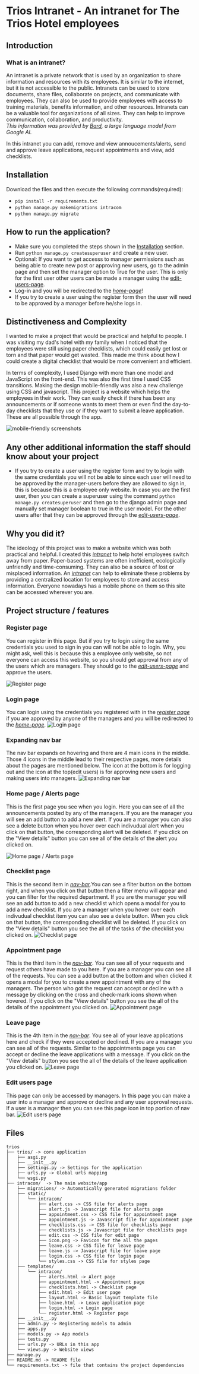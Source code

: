 # Trios Intranet - An intranet for The Trios Hotel employees

## Introduction
### What is an intranet?
An intranet is a private network that is used by an organization to share information and resources with its employees. It is similar to the internet, but it is not accessible to the public. Intranets can be used to store documents, share files, collaborate on projects, and communicate with employees. They can also be used to provide employees with access to training materials, benefits information, and other resources. Intranets can be a valuable tool for organizations of all sizes. They can help to improve communication, collaboration, and productivity.  
*This information was provided by [Bard](https://bard.google.com), a large language model from Google AI.*

In this intranet you can add, remove and view annoucements/alerts, send and approve leave applications, request appointments and view, add checklists.

## Installation
Download the files and then execute the following commands(required):  
 - `` pip install -r requirements.txt ``  
 - `` python manage.py makemigrations intracom ``  
 - `` python manage.py migrate ``
## How to run the application?
- Make sure you completed the steps shown in the [Installation](#installation) section.
- Run `` python manage.py createsuperuser `` and create a new user.
- Optional: If you want to get accesss to manager permissions such as being able to create new post or approving new users, go to the admin page and then set the manager option to True for the user. This is only for the first user other users can be made a manager using the [edit-users-page](#edit-users-page).
- Log-in and you will be redirected to the *[home-page](#home-page--alerts-page)*!
- If you try to create a user using the register form then the user will need to be approved by a manager before he/she logs in.
## Distinctiveness and Complexity
I wanted to make a project that would be practical and helpful to people. I was visiting my dad's hotel with my family when I noticed that the employees were still using paper checklists, which could easily get lost or torn and that paper would get wasted. This made me think about how I could create a digital checklist that would be more convenient and efficient.

In terms of complexity, I used Django with more than one model and JavaScript on the front-end. This was also the first time I used CSS transitions. Making the design mobile-friendly was also a new challenge using CSS and javascript. This project is a website which helps the employees in their work. They can easily check if there has been any announcements or if someone wants to meet them or even find the day-to-day checklists that they use or if they want to submit a leave application. These are all possible through the app.

![mobile-friendly screenshots](https://lh3.googleusercontent.com/drive-viewer/AFGJ81ooADupY6UB_lzJ3LH1K5nzOE2JRd8pwOnSYZDghbnyHa3OepDIoS-xgD43pq444ewrv_EjgyQWHbDP8Jq-Y_DhAvy8aA=w1920-h1007)

## Any other additional information the staff should know about your project
 - If you try to create a user using the register form and try to login with the same credentials you will not be able to since each user will need to be approved by the manager-users before they are allowed to sign in, this is because this is a employee only website. In case you are the first user, then you can create a superuser using the command `` python manage.py createsuperuser `` and then go to the django admin page and manually set manager boolean to true in the user model. For the other users after that they can be approved through the *[edit-users-page](#edit-users-page)*.
## Why you did it?
 The ideology of this project was to make a website which was both practical and helpful.  I created this *[intranet](#what-is-an-intranet)* to help hotel employees switch away from paper. Paper-based systems are often inefficient, ecologically unfriendly and time-consuming. They can also be a source of lost or misplaced information. An *[intranet](#what-is-an-intranet)* can help to eliminate these problems by providing a centralized location for employees to store and access information. Everyone nowadays has a mobile phone on them so this site can be accessed wherever you are. 
## Project structure / features
### Register page
You can register in this page. But if you try to login using the same credentials you used to sign in you can will not be able to login. Why, you might ask, well this is because this a employee only website, so not everyone can access this website, so you should get approval from any of the users which are managers. They should go to the *[edit-users-page](#edit-users-page)* and approve the users.  

![Register page](https://lh3.googleusercontent.com/drive-viewer/AFGJ81rXc7mPz_I03WHQZ0Q3JLWeJ5NRMZkOz2WScKrHyeY_AEXnB9dKl7FxYkPotknfiMVLdzxUVMiILSP-uuazOYbH0KolVw=w1920-h1007)  
### Login page
You can login using the credentials you registered with in the *[register page](#register-page)* if you are approved by anyone of the managers and you will be redirected to the *[home-page](#home-page--alerts-page)*.
![Login page](https://lh3.googleusercontent.com/drive-viewer/AFGJ81qtaTxCy7rfiiN1WLZfWcEhu4FKr5FCp2xghFJQDEgZQpwb7sbef3VwbN4C7ramXj7OLoT89kxsZU2756N3gpRJigrqxg=w1920-h1007)

### Expanding nav bar
The nav bar expands on hovering and there are 4 main icons in the middle. Those 4 icons in the middle lead to their respective pages, more details about the pages are mentioned below. The icon at the bottom is for logging out and the icon at the top(edit users) is for approving new users and making users into managers.
![Expanding nav bar](https://lh3.googleusercontent.com/drive-viewer/AFGJ81p52HNMvCbhikoPn2fXrCjgNfsZCe8n3WejjRfHVOpDc9qIeOIHUazTwKpuXAAzgbKwMTjYDe-rKMLi3cfEcG2wZhQP4g=w1920-h1007)
### Home page / Alerts page
This is the first page you see when you login. Here you can see of all the announcements posted by any of the managers. If you are the manager you will see an add button to add a new alert. If you are a manager you can also see a delete button when you hover over each indivudual alert when you click on that button, the corresponding alert will be deleted. If you click on the "View details" button you can see all of the details of the alert you clicked on.

![Home page / Alerts page](https://lh3.googleusercontent.com/drive-viewer/AFGJ81qdQVH_P_Jabhqya79-cAspLZTTnjH37M78YC3eZ8tuXQr4w0loqrV0qJaeMdLPPAg-o6aVvUptRARzTzVPDr33U5TAvQ=w1920-h1007)

### Checklist page
This is the second item in *[nav-bar](#expanding-nav-bar)*.You can see a filter button on the bottom right, and when you click on that button then a filter menu will appear and you can filter for the required department. If you are the manager you will see an add button to add a new checklist which opens a modal for you to add a new checklist. If you are a manager when you hover over each indivudual checklist item you can also see a delete button.  When you click on that button, the corresponding checklist will be deleted. If you click on the "View details" button you see the all of the tasks of the checklist you clicked on.
![Checklist page](https://lh3.googleusercontent.com/drive-viewer/AFGJ81ohz8WOgbD9OGC8THY1d8BqPYCWwaQf1jzeB9ScvSJPz326O3DV7WTrls4-Vf0w4ZRva_EDOIoE7KMExRNIi4zolkS7=w1920-h1007)

### Appointment page
This is the third item in the *[nav-bar](#expanding-nav-bar)*. You can see all of your requests and request others have made to you here. If you are a manager you can see all of the requests. You can see a add button at the bottom and when clicked it opens a modal for you to create a new appointment with any of the managers. The person who got the request can accept or decline with a message by clicking on the cross and check-mark icons shown when hovered. If you click on the "View details" button you see the all of the details of the appointment you clicked on.
![Appointment page](https://lh3.googleusercontent.com/drive-viewer/AFGJ81rtTTLXtc9On_28FUcT06WEFd3gNqTM_w2lf4KPraCt989aYAqkCjcVuM67eamABq9wPUygqfyCMXrmNezwkwLpvI_8bw=w1920-h1007)

### Leave page
This is the 4th item in the *[nav-bar](#expanding-nav-bar)*. You see all of your leave applications here and check if they were accepted or declined. If you are a manager you can see all of the requests. Similar to the appointments page you can accept or decline the leave applications with a message. If you click on the "View details" button you see the all of the details of the leave application you clicked on.
![Leave page](https://lh3.googleusercontent.com/drive-viewer/AFGJ81ohnYDG8pqz94Ydrx-sVROlQdBJOtLbV3ICq2xoYa5iAkThwaiHN90eaalABzv76dLDf340K9WLbD-uJEe-dQpMMrDVmA=w1920-h1007)

### Edit users page
This page can only be accessed by managers. In this page you can make a user into a manager and approve or decline and any user approval requests. If a user is a manager then you can see this page icon in top portion of nav bar.
![Edit users page](https://lh3.googleusercontent.com/drive-viewer/AFGJ81qkTtEbGVLEZSgXqRAot-TK02gzP-Lul9ASUY6m0s-_1KCavUcaKrXJBEF-2XRFCLJ6jybre1JP_zcxXF-VvhH_qERDuQ=w1920-h1007)

## Files
```
trios
├── trios/ -> core application
│   ├── asgi.py
│   ├── __init__.py
│   ├── settings.py -> Settings for the application
│   ├── urls.py -> Global urls mapping
│   └── wsgi.py 
├── intracom/  -> The main website/app
│   ├── migrations/ -> Automatically generated migrations folder
│   ├── static/
│   │   └── intracom/
│   │       ├── alert.css -> CSS file for alerts page
│   │       ├── alert.js -> Javascript file for alerts page
│   │       ├── appointment.css -> CSS file for appointment page
│   │       ├── appointment.js -> Javascript file for appointment page
│   │       ├── checklists.css -> CSS file for checklists page
│   │       ├── checklists.js -> Javascript file for checklists page
│   │       ├── edit.css -> CSS file for edit page
│   │       ├── icon.png -> Favicon for the all the pages
│   │       ├── leave.css -> CSS file for leave page
│   │       ├── leave.js -> Javascript file for leave page
│   │       ├── login.css -> CSS file for login page
│   │       └── styles.css -> CSS file for styles page
│   ├── templates/
│   │   └── intracom/
│   │       ├── alerts.html -> Alert page
│   │       ├── appointment.html -> Appointment page
│   │       ├── checklists.html -> Checklist page
│   │       ├── edit.html -> Edit user page
│   │       ├── layout.html -> Basic layout template file
│   │       ├── leave.html -> Leave application page
│   │       ├── login.html -> Login page
│   │       └── register.html -> Register page
│   ├── __init__.py
│   ├── admin.py -> Registering models to admin
│   ├── apps.py
│   ├── models.py -> App models
│   ├── tests.py
│   ├── urls.py -> URLs in this app
│   └── views.py -> Website views
├── manage.py
├── README.md -> README file 
└── requirements.txt -> file that contains the project dependencies
```